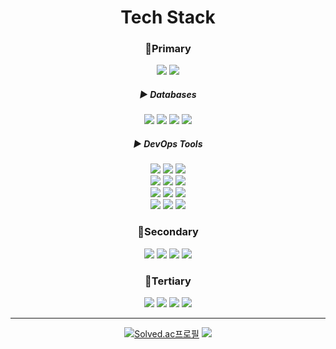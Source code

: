 <div align="center">

# Tech Stack

### 🥇Primary
<div> 
  <img src="https://img.shields.io/badge/Java-007396?style=flat&logo=OpenJDK&logoColor=white"/> 
  <img src="https://img.shields.io/badge/Spring-6DB33F?style=flat&logo=spring&logoColor=white"> 
</div>

##### ▶️ Databases
<div> 
  <img src="https://img.shields.io/badge/MySQL-4479A1?style=flat&logo=mysql&logoColor=white"> 
  <img src="https://img.shields.io/badge/PostgreSQL-4169E1?style=flat&logo=PostgreSQL&logoColor=white"/> 
  <img src="https://img.shields.io/badge/MongoDB-47A248?style=flat&logo=MongoDB&logoColor=white"> 
  <img src="https://img.shields.io/badge/Redis-DC382D?style=flat&logo=redis&logoColor=white"> 
</div>

##### ▶️ DevOps Tools
<div> 
  <img src="https://img.shields.io/badge/Kubernetes-326ce5?style=flat&logo=kubernetes&logoColor=white"> 
  <img src="https://img.shields.io/badge/Docker-2496ED?style=flat&logo=Docker&logoColor=white"/> 
  <img src="https://img.shields.io/badge/Jenkins-D24939?style=flat&logo=jenkins&logoColor=white"/> 
</div>
<div> 
  <img src="https://img.shields.io/badge/AWS EC2-FF9900?style=flat&logo=amazonec2&logoColor=white"/> 
  <img src="https://img.shields.io/badge/AWS S3-569A31?style=flat&logo=amazons3&logoColor=white"/> 
  <img src="https://img.shields.io/badge/AWS RDS-527FFF?style=flat&logo=amazonrds&logoColor=white"> 
</div>
<div> 
  <img src="https://img.shields.io/badge/Prometheus-E6522C?style=flat&logo=prometheus&logoColor=white"> 
  <img src="https://img.shields.io/badge/Grafana-F46800?style=flat&logo=grafana&logoColor=white"> 
  <img src="https://img.shields.io/badge/RabbitMQ-FF6600?style=flat&logo=rabbitmq&logoColor=white"/> 
  <!--<img src="https://img.shields.io/badge/Kafka-231F20?style=flat&logo=apachekafka&logoColor=white"> -->
</div>
<div>
  <img src="https://img.shields.io/badge/Elasticsearch-005571?style=flat&logo=elasticsearch&logoColor=white"> 
  <img src="https://img.shields.io/badge/Logstash-005571?style=flat&logo=logstash&logoColor=white"/> 
  <img src="https://img.shields.io/badge/Kibana-005571?style=flat&logo=kibana&logoColor=white"/> 
</div>

### 🥈Secondary
<div> 
  <img src="https://img.shields.io/badge/Kotlin-7F52FF?style=flat&logo=kotlin&logoColor=white">
  <img src="https://img.shields.io/badge/Javascript-F7DF1E?style=flat&logo=javascript&logoColor=black"> 
  <img src="https://img.shields.io/badge/Node.js-339933?style=flat&logo=node.js&logoColor=white"> 
  <!--<img src="https://img.shields.io/badge/NestJS-E0234E?style=flat&logo=nestjs&logoColor=white"> -->
  <img src="https://img.shields.io/badge/Express-000000?style=flat&logo=express&logoColor=white"> 
</div>

### 🥉Tertiary
<div>
  <img src="https://img.shields.io/badge/Typescript-3178C6?style=flat&logo=typescript&logoColor=white"> 
  <img src="https://img.shields.io/badge/Next.js-000000?style=flat&logo=next.js&logoColor=white"> 
  <img src="https://img.shields.io/badge/React-61DAFB?style=flat&logo=react&logoColor=black"> 
  <img src="https://img.shields.io/badge/Figma-F24E1E?style=flat&logo=figma&logoColor=white"> 
</div>

---

<a href="https://solved.ac/given02"><img src="http://mazassumnida.wtf/api/mini/generate_badge?boj=given02" alt="Solved.ac프로필"></a>
<img src="https://img.shields.io/badge/-000000?style=flat&logo=apple&logoColor=white">

<!--![header](https://capsule-render.vercel.app/api?type=waving&color=0:EEEEEE,100:99ccff&text=Lee%20Joon%20Yeong👋&animation=twinkling&fontSize=40&fontAlign=50&fontAlignY=30&height=150&desc=Back-end%20Engineer&descAlign=60&descAlignY=50)-->
<!--[![trophy](https://github-profile-trophy.vercel.app/?username=given02&row=1&column=6)](https://github.com/ryo-ma/github-profile-trophy)-->
<!--[![Solved.ac Profile](http://mazassumnida.wtf/api/generate_badge?boj=given02)](https://solved.ac/profile/given02)-->
<!--![footer](https://capsule-render.vercel.app/api?type=waving&color=color=0:EEEEEE,100:99ccff&height=100&section=footer)-->

</div>
